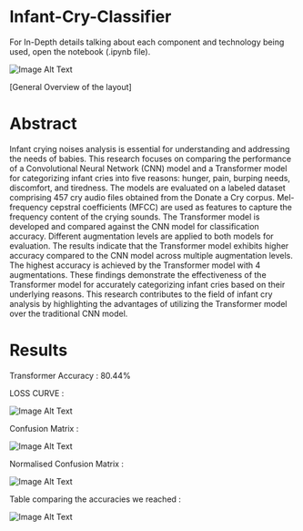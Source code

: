 # Infant-Cry-Classifier
For In-Depth details talking about each component and technology being used, open the notebook (.ipynb file). 

![Image Alt Text](https://user-images.githubusercontent.com/83641114/275823628-52dc66e5-fbdf-4008-81e7-e389a156792a.png)

[General Overview of the layout]

# Abstract

Infant crying noises analysis is essential for understanding and addressing the needs of babies. This research focuses on comparing the performance of a Convolutional Neural Network (CNN) model and a Transformer model for categorizing infant cries into five reasons: hunger, pain, burping needs, discomfort, and tiredness. The models are evaluated on a labeled dataset comprising 457 cry audio files obtained from the Donate a Cry corpus. Mel-frequency cepstral coefficients (MFCC) are used as features to capture the frequency content of the crying sounds. The Transformer model is developed and compared against the CNN model for classification accuracy. Different augmentation levels are applied to both models for evaluation. The results indicate that the Transformer model exhibits higher accuracy compared to the CNN model across multiple augmentation levels. The highest accuracy is achieved by the Transformer model with 4 augmentations. These findings demonstrate the effectiveness of the Transformer model for accurately categorizing infant cries based on their underlying reasons. This research contributes to the field of infant cry analysis by highlighting the advantages of utilizing the Transformer model over the traditional CNN model.


# Results

Transformer Accuracy : 80.44%

LOSS CURVE :

![Image Alt Text](https://user-images.githubusercontent.com/83641114/275827896-dc355e91-5637-4795-8acd-55050e50f0af.png)

Confusion Matrix :

![Image Alt Text](https://user-images.githubusercontent.com/83641114/275828389-f10ea9eb-2c71-470f-9dcd-cf7bff783533.png)

Normalised Confusion Matrix :

![Image Alt Text](https://user-images.githubusercontent.com/83641114/275828302-98e04252-20c8-4e67-9cb4-5437b9dadd68.png)

Table comparing the accuracies we reached :

![Image Alt Text](https://user-images.githubusercontent.com/83641114/275829282-28f6a2c8-abd5-47ac-998e-bce84236ecab.png)
